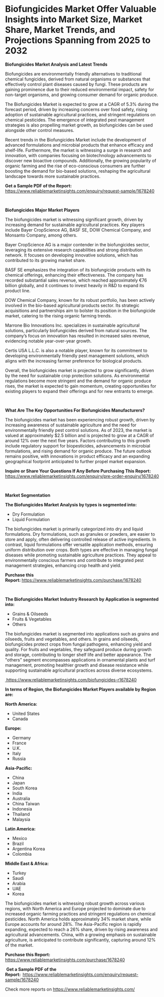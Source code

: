 <p><h1>Biofungicides Market Offer Valuable Insights into Market Size, Market Share, Market Trends, and Projections Spanning from 2025 to 2032</h1></p><p><strong>Biofungicides Market Analysis and Latest Trends</strong></p>
<p><p>Biofungicides are environmentally friendly alternatives to traditional chemical fungicides, derived from natural organisms or substances that effectively control plant diseases caused by fungi. These products are gaining prominence due to their reduced environmental impact, safety for non-target organisms, and growing consumer demand for organic produce.</p><p>The Biofungicides Market is expected to grow at a CAGR of 5.3% during the forecast period, driven by increasing concerns over food safety, rising adoption of sustainable agricultural practices, and stringent regulations on chemical pesticides. The emergence of integrated pest management strategies is also propelling market growth, as biofungicides can be used alongside other control measures.</p><p>Recent trends in the Biofungicides Market include the development of advanced formulations and microbial products that enhance efficacy and shelf-life. Furthermore, the market is witnessing a surge in research and innovation, with companies focusing on biotechnology advancements to discover new bioactive compounds. Additionally, the growing popularity of organic farming and the rise of eco-conscious consumers are further boosting the demand for bio-based solutions, reshaping the agricultural landscape towards more sustainable practices.</p></p>
<p><strong>Get a Sample PDF of the Report:&nbsp;</strong> <a href="https://www.reliablemarketinsights.com/enquiry/request-sample/1678240?utm_campaign=3295&utm_medium=2&utm_source=Github&utm_content=ia&utm_term=31032025&utm_id=biofungicides">https://www.reliablemarketinsights.com/enquiry/request-sample/1678240</a></p>
<p>&nbsp;</p>
<p><strong>Biofungicides Major Market Players</strong></p>
<p><p>The biofungicides market is witnessing significant growth, driven by increasing demand for sustainable agricultural practices. Key players include Bayer CropScience AG, BASF SE, DOW Chemical Company, and Monsanto Company, among others.</p><p>Bayer CropScience AG is a major contender in the biofungicides sector, leveraging its extensive research capabilities and strong distribution network. It focuses on developing innovative solutions, which has contributed to its growing market share.</p><p>BASF SE emphasizes the integration of its biofungicide products with its chemical offerings, enhancing their effectiveness. The company has recorded substantial sales revenue, which reached approximately €76 billion globally, and it continues to invest heavily in R&D to expand its product line.</p><p>DOW Chemical Company, known for its robust portfolio, has been actively involved in the bio-based agricultural products sector. Its strategic acquisitions and partnerships aim to bolster its position in the biofungicide market, catering to the rising organic farming trends.</p><p>Marrone Bio Innovations Inc. specializes in sustainable agricultural solutions, particularly biofungicides derived from natural sources. The company’s focus on innovation has resulted in increased sales revenue, evidencing notable year-over-year growth.</p><p>Certis USA L.L.C. is also a notable player, known for its commitment to developing environmentally friendly pest management solutions, which aligns with the increasing farmer preference for biological products.</p><p>Overall, the biofungicides market is projected to grow significantly, driven by the need for sustainable crop protection solutions. As environmental regulations become more stringent and the demand for organic produce rises, the market is expected to gain momentum, creating opportunities for existing players to expand their offerings and for new entrants to emerge.</p></p>
<p>&nbsp;</p>
<p><strong>What Are The Key Opportunities For Biofungicides Manufacturers?</strong></p>
<p><p>The biofungicides market has been experiencing robust growth, driven by increasing awareness of sustainable agriculture and the need for environmentally friendly pest control solutions. As of 2023, the market is valued at approximately $2.5 billion and is projected to grow at a CAGR of around 12% over the next five years. Factors contributing to this growth include regulatory support for biopesticides, advancements in microbial formulations, and rising demand for organic produce. The future outlook remains positive, with innovations in product efficacy and an expanding geographical footprint anticipated to further propel market expansion.</p></p>
<p><strong>Inquire or Share Your Questions If Any Before Purchasing This Report:</strong> <a href="https://www.reliablemarketinsights.com/enquiry/pre-order-enquiry/1678240?utm_campaign=3295&utm_medium=2&utm_source=Github&utm_content=ia&utm_term=31032025&utm_id=biofungicides">https://www.reliablemarketinsights.com/enquiry/pre-order-enquiry/1678240</a></p>
<p>&nbsp;</p>
<p><strong>Market Segmentation</strong></p>
<p><strong>The Biofungicides Market Analysis by types is segmented into:</strong></p>
<p><ul><li>Dry Formulation</li><li>Liquid Formulation</li></ul></p>
<p><p>The biofungicides market is primarily categorized into dry and liquid formulations. Dry formulations, such as granules or powders, are easier to store and apply, often delivering controlled release of active ingredients. In contrast, liquid formulations offer versatile application methods, ensuring uniform distribution over crops. Both types are effective in managing fungal diseases while promoting sustainable agriculture practices. They appeal to environmentally conscious farmers and contribute to integrated pest management strategies, enhancing crop health and yield.</p></p>
<p><strong>Purchase this Report:&nbsp;</strong><a href="https://www.reliablemarketinsights.com/purchase/1678240?utm_campaign=3295&utm_medium=2&utm_source=Github&utm_content=ia&utm_term=31032025&utm_id=biofungicides">https://www.reliablemarketinsights.com/purchase/1678240</a></p>
<p>&nbsp;</p>
<p><strong>The Biofungicides Market Industry Research by Application is segmented into:</strong></p>
<p><ul><li>Grains & Oilseeds</li><li>Fruits & Vegetables</li><li>Others</li></ul></p>
<p><p>The biofungicides market is segmented into applications such as grains and oilseeds, fruits and vegetables, and others. In grains and oilseeds, biofungicides protect crops from fungal pathogens, enhancing yield and quality. For fruits and vegetables, they safeguard produce during growth and storage, contributing to longer shelf life and better appearance. The "others" segment encompasses applications in ornamental plants and turf management, promoting healthier growth and disease resistance while supporting sustainable agricultural practices across diverse ecosystems.</p></p>
<p><a href="https://www.reliablemarketinsights.com/biofungicides-r1678240?utm_campaign=3295&utm_medium=2&utm_source=Github&utm_content=ia&utm_term=31032025&utm_id=biofungicides">&nbsp;https://www.reliablemarketinsights.com/biofungicides-r1678240</a></p>
<p><strong>In terms of Region, the Biofungicides Market Players available by Region are:</strong></p>
<p>
    <p> <strong> North America: </strong>
        <ul>
            <li>United States</li>
            <li>Canada</li>
        </ul>
        </p> 
    <p> <strong> Europe: </strong>
        <ul>
            <li>Germany</li>
            <li>France</li>
            <li>U.K.</li>
            <li>Italy</li>
            <li>Russia</li>
        </ul>
        </p> 
    <p> <strong> Asia-Pacific: </strong>
        <ul>
            <li>China</li>
            <li>Japan</li>
            <li>South Korea</li>
            <li>India</li>
            <li>Australia</li>
            <li>China Taiwan</li>
            <li>Indonesia</li>
            <li>Thailand</li>
            <li>Malaysia</li>
        </ul>
        </p> 
    <p> <strong> Latin America: </strong>
        <ul>
            <li>Mexico</li>
            <li>Brazil</li>
            <li>Argentina Korea</li>
            <li>Colombia</li>
        </ul>
        </p> 
    <p> <strong> Middle East & Africa: </strong>
        <ul>
            <li>Turkey</li>
            <li>Saudi</li>
            <li>Arabia</li>
            <li>UAE</li>
            <li>Korea</li>
        </ul>
    </p>
    </p>
<p><p>The biofungicides market is witnessing robust growth across various regions, with North America and Europe projected to dominate due to increased organic farming practices and stringent regulations on chemical pesticides. North America holds approximately 34% market share, while Europe accounts for around 28%. The Asia-Pacific region is rapidly expanding, expected to reach a 26% share, driven by rising awareness and agricultural advancements. China, with a growing emphasis on sustainable agriculture, is anticipated to contribute significantly, capturing around 12% of the market.</p></p>
<p><strong>Purchase this Report: </strong><a href="https://www.reliablemarketinsights.com/purchase/1678240?utm_campaign=3295&utm_medium=2&utm_source=Github&utm_content=ia&utm_term=31032025&utm_id=biofungicides">https://www.reliablemarketinsights.com/purchase/1678240</a></p>
<p>&nbsp;<strong>Get a Sample PDF of the Report:&nbsp;&nbsp;</strong><a href="https://www.reliablemarketinsights.com/enquiry/request-sample/1678240?utm_campaign=3295&utm_medium=2&utm_source=Github&utm_content=ia&utm_term=31032025&utm_id=biofungicides">https://www.reliablemarketinsights.com/enquiry/request-sample/1678240</a></p>
<p><strong></strong></p>
<p>Check more reports on <a href="https://www.reliablemarketinsights.com/?utm_campaign=3295&utm_medium=2&utm_source=Github&utm_content=ia&utm_term=31032025&utm_id=biofungicides">https://www.reliablemarketinsights.com/</a></p>